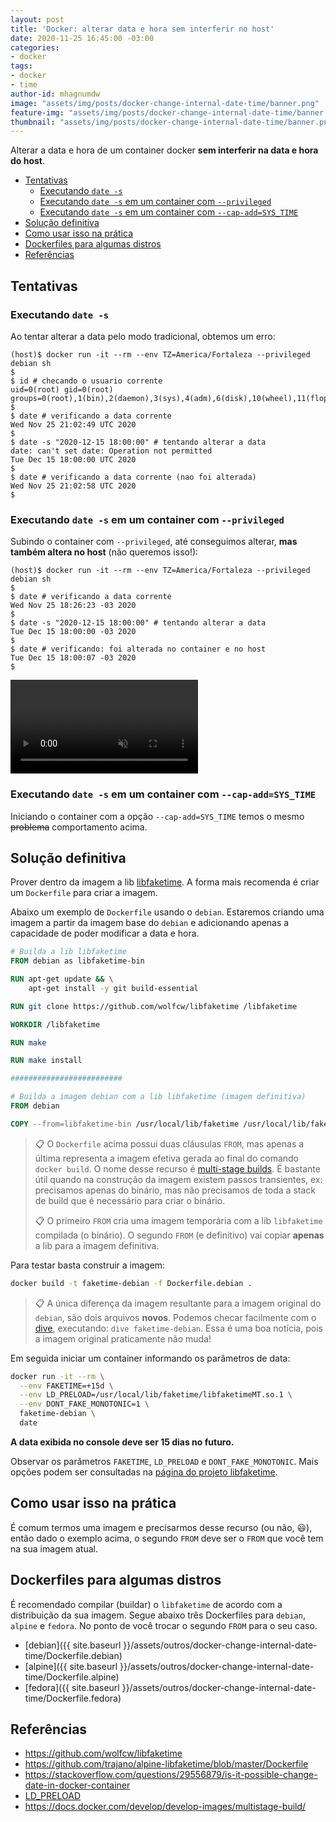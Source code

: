 ```yaml
---
layout: post
title: 'Docker: alterar data e hora sem interferir no host'
date: 2020-11-25 16:45:00 -03:00
categories:
- docker
tags:
- docker
- time
author-id: mhagnumdw
image: "assets/img/posts/docker-change-internal-date-time/banner.png"
feature-img: "assets/img/posts/docker-change-internal-date-time/banner.png"
thumbnail: "assets/img/posts/docker-change-internal-date-time/banner.png"
---
```


Alterar a data e hora de um container docker **sem interferir na data e hora do host**.

<!--more-->

- [Tentativas](#tentativas)
  - [Executando `date -s`](#executando-date--s)
  - [Executando `date -s` em um container com `--privileged`](#executando-date--s-em-um-container-com---privileged)
  - [Executando `date -s` em um container com `--cap-add=SYS_TIME`](#executando-date--s-em-um-container-com---cap-addsys_time)
- [Solução definitiva](#solução-definitiva)
- [Como usar isso na prática](#como-usar-isso-na-prática)
- [Dockerfiles para algumas distros](#dockerfiles-para-algumas-distros)
- [Referências](#referências)

## Tentativas

### Executando `date -s`

Ao tentar alterar a data pelo modo tradicional, obtemos um erro:

```console
(host)$ docker run -it --rm --env TZ=America/Fortaleza --privileged debian sh
$
$ id # checando o usuario corrente
uid=0(root) gid=0(root) groups=0(root),1(bin),2(daemon),3(sys),4(adm),6(disk),10(wheel),11(floppy),20(dialout),26(tape),27(video)
$
$ date # verificando a data corrente
Wed Nov 25 21:02:49 UTC 2020
$
$ date -s "2020-12-15 18:00:00" # tentando alterar a data
date: can't set date: Operation not permitted
Tue Dec 15 18:00:00 UTC 2020
$
$ date # verificando a data corrente (nao foi alterada)
Wed Nov 25 21:02:58 UTC 2020
$
```

### Executando `date -s` em um container com `--privileged`

Subindo o container com `--privileged`, até conseguimos alterar, **mas também altera no host** (não queremos isso!):

```console
(host)$ docker run -it --rm --env TZ=America/Fortaleza --privileged debian sh
$
$ date # verificando a data corrente
Wed Nov 25 18:26:23 -03 2020
$
$ date -s "2020-12-15 18:00:00" # tentando alterar a data
Tue Dec 15 18:00:00 -03 2020
$
$ date # verificando: foi alterada no container e no host
Tue Dec 15 18:00:07 -03 2020
$
```

<video muted autoplay controls style="width=:100%;padding: unset;">
    <source src="{{ site.baseurl }}/assets/img/posts/docker-change-internal-date-time/docker-privileged-change-date-time.mp4" type="video/mp4">
    Your browser does not support the video tag.
</video>

### Executando `date -s` em um container com `--cap-add=SYS_TIME`

Iniciando o container com a opção `--cap-add=SYS_TIME` temos o mesmo ~~problema~~ comportamento acima.

## Solução definitiva

Prover dentro da imagem a lib [libfaketime](https://github.com/wolfcw/libfaketime). A forma mais recomenda é criar um `Dockerfile` para criar a imagem.

Abaixo um exemplo de `Dockerfile` usando o `debian`. Estaremos criando uma imagem a partir da imagem base do `debian` e adicionando apenas a capacidade de poder modificar a data e hora.

```dockerfile
# Builda a lib libfaketime
FROM debian as libfaketime-bin

RUN apt-get update && \
    apt-get install -y git build-essential

RUN git clone https://github.com/wolfcw/libfaketime /libfaketime

WORKDIR /libfaketime

RUN make

RUN make install

#########################

# Builda a imagem debian com a lib libfaketime (imagem definitiva)
FROM debian

COPY --from=libfaketime-bin /usr/local/lib/faketime /usr/local/lib/faketime
```

> 📋 O `Dockerfile` acima possui duas cláusulas `FROM`, mas apenas a última representa a imagem efetiva gerada ao final do comando `docker build`. O nome desse recurso é [multi-stage builds](https://docs.docker.com/develop/develop-images/multistage-build/). É bastante útil quando na construção da imagem existem passos transientes, ex: precisamos apenas do binário, mas não precisamos de toda a stack de build que é necessário para criar o binário.
>
> 📋 O primeiro `FROM` cria uma imagem temporária com a lib `libfaketime` compilada (o binário). O segundo `FROM` (e definitivo) vai copiar **apenas** a lib para a imagem definitiva.

Para testar basta construir a imagem:

```bash
docker build -t faketime-debian -f Dockerfile.debian .
```

> 📋 A única diferença da imagem resultante para a imagem original do `debian`, são dois arquivos **novos**. Podemos checar facilmente com o [dive](https://github.com/wagoodman/dive), executando: `dive faketime-debian`. Essa é uma boa notícia, pois a imagem original praticamente não muda!

Em seguida iniciar um container informando os parâmetros de data:

```bash
docker run -it --rm \
  --env FAKETIME=+15d \
  --env LD_PRELOAD=/usr/local/lib/faketime/libfaketimeMT.so.1 \
  --env DONT_FAKE_MONOTONIC=1 \
  faketime-debian \
  date
```

**A data exibida no console deve ser 15 dias no futuro.**

Observar os parâmetros `FAKETIME`, `LD_PRELOAD` e `DONT_FAKE_MONOTONIC`. Mais opções podem ser consultadas na [página do projeto libfaketime](https://github.com/wolfcw/libfaketime).

## Como usar isso na prática

É comum termos uma imagem e precisarmos desse recurso (ou não, 😃), então dado o exemplo acima, o segundo `FROM` deve ser o `FROM` que você tem na sua imagem atual.

## Dockerfiles para algumas distros

É recomendado compilar (buildar) o `libfaketime` de acordo com a distribuição da sua imagem. Segue abaixo três Dockerfiles para `debian`, `alpine` e `fedora`. No ponto de você trocar o segundo `FROM` para o seu caso.

- [debian]({{ site.baseurl }}/assets/outros/docker-change-internal-date-time/Dockerfile.debian)
- [alpine]({{ site.baseurl }}/assets/outros/docker-change-internal-date-time/Dockerfile.alpine)
- [fedora]({{ site.baseurl }}/assets/outros/docker-change-internal-date-time/Dockerfile.fedora)

## Referências

- <https://github.com/wolfcw/libfaketime>
- <https://github.com/trajano/alpine-libfaketime/blob/master/Dockerfile>
- <https://stackoverflow.com/questions/29556879/is-it-possible-change-date-in-docker-container>
- [LD_PRELOAD](https://www.baeldung.com/linux/ld_preload-trick-what-is)
- <https://docs.docker.com/develop/develop-images/multistage-build/>
